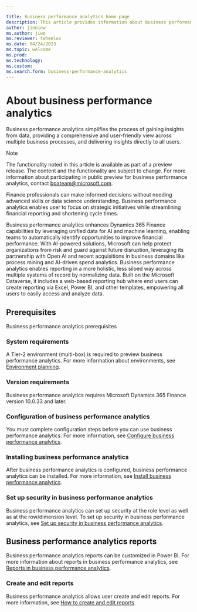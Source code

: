 ```yaml
---

title: Business performance analytics home page
description: This article provides information about business performance analytics. 
author: jinniew
ms.author: jiwo
ms.reviewer: twheeloc 
ms.date: 04/24/2023
ms.topic: welcome
ms.prod: 
ms.technology:
ms.custom:
ms.search.form: business-performance-analytics
---
```



# About business performance analytics

Business performance analytics simplifies the process of gaining insights from data, providing a comprehensive and user-friendly view across multiple business processes, and delivering insights directly to all users. 

>[!NOTE]
>The functionality noted in this article is available as part of a preview release. The content and the functionality are subject to change. 
>For more information about participating in public preview for business performance analytics, contact bpateam@microsoft.com. 

Finance professionals can make informed decisions without needing advanced skills or data science understanding. Business performance analytics enables user to focus on strategic initiatives while streamlining financial reporting and shortening cycle times.


Business performance analytics enhances Dynamics 365 Finance capabilities by leveraging unified data for AI and machine learning, enabling teams to automatically 
identify opportunities to improve financial performance. With AI-powered solutions, Microsoft can help protect organizations from risk and guard against future 
disruption, leveraging its partnership with Open AI and recent acquisitions in business domains like process mining and AI-driven spend analytics.
Business performance analytics enables reporting in a more holistic, less siloed way across multiple systems of record by normalizing data. Built on the Microsoft Dataverse, it includes a web-based reporting hub where end users can create reporting via Excel, Power BI, and other templates, empowering all users to easily access and analyze data. 


## Prerequisites
Business performance analytics prerequisites 

### System requirements 
A Tier-2 environment (multi-box) is required to preview business performance analytics. For more information about environments, see [Environment planning](../../fin-ops-core/fin-ops/imp-lifecycle/environment-planning.md).

### Version requirements 
Business performance analytics requires Microsoft Dynamics 365 Finance version 10.0.33 and later.  

### Configuration of business performance analytics 
You must complete configuration steps before you can use business performance analytics. For more information, see [Configure business performance analytics](configure-BPA.md).

### Installing business performance analytics 
After business performance analytics is configured, business performance analytics can be installed. For more information, see [Install business performance analytics](install-bpa.md).

### Set up security in business performance analytics 
Business performance analytics can set up security at the role level as well as at the row/dimension level. To set up security in business performance analytics, see [Set up security in business performance analytics](set-up-security.md).

## Business performance analytics reports
Business performance analytics reports can be customized in Power BI. For more information about reports in business performance analytics, see [Reports in business performance analytics](Reports-in-BPA.md).

### Create and edit reports 
Business performance analytics allows user create and edit reports. For more information, see [How to create and edit reports](how-to-create-and-edit-reports.md).



